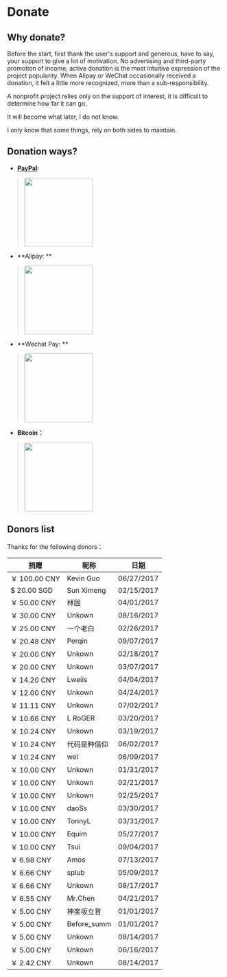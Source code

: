 # Donate

## Why donate?

Before the start, first thank the user's support and generous, have to say, your support to give a lot of motivation.
No advertising and third-party promotion of income, active donation is the most intuitive expression of the project popularity.
When Alipay or WeChat occasionally received a donation, it felt a little more recognized, more than a sub-responsibility.

A nonprofit project relies only on the support of interest, it is difficult to determine how far it can go.

It will become what later, I do not know.

I only know that some things, rely on both sides to maintain.

## Donation ways?

- **[PayPal](https://www.paypal.me/VioseyH/2.89):**
><img src="https://github.elemecdn.com/neko-dev/material-theme-docs/1.5.3.3/static/img/QRcode/PayPal.png" width="160px" height="160px">
- **Alipay: **
><img src="https://github.elemecdn.com/neko-dev/material-theme-docs/1.5.3.3/static/img/QRcode/AliPay.png" width="160px" height="160px">
- **Wechat Pay: **
><img src="https://github.elemecdn.com/neko-dev/material-theme-docs/1.5.3.3/static/img/QRcode/WeChan.png" width="160px" height="160px">
- **Bitcoin：**
><img src="https://github.elemecdn.com/neko-dev/material-theme-docs/1.5.3.3/static/img/QRcode/BTC.png" width="160px" height="160px">

## Donors list

Thanks for the following donors：

| 捐赠 | 昵称 | 日期 |
| ---- | --- | ---- |
| ￥ 100.00 CNY | Kevin Guo | 06/27/2017 |
| $ 20.00 SGD | Sun Ximeng | 02/15/2017 |
| ￥ 50.00 CNY | 林固 | 04/01/2017 |
| ￥ 30.00 CNY | Unkown | 08/16/2017 |
| ￥ 25.00 CNY | 一个老白 | 02/26/2017 |
| ￥ 20.48 CNY | Perqin | 09/07/2017 |
| ￥ 20.00 CNY | Unkown | 02/18/2017 |
| ￥ 20.00 CNY | Unkown | 03/07/2017 |
| ￥ 14.20 CNY | Lweiis | 04/04/2017 |
| ￥ 12.00 CNY | Unkown | 04/24/2017 |
| ￥ 11.11 CNY | Unkown | 07/02/2017 |
| ￥ 10.66 CNY | L RoGER | 03/20/2017 |
| ￥ 10.24 CNY | Unkown | 03/19/2017 |
| ￥ 10.24 CNY | 代码是种信仰 | 06/02/2017 |
| ￥ 10.24 CNY | wei | 06/09/2017 |
| ￥ 10.00 CNY | Unkown | 01/31/2017 |
| ￥ 10.00 CNY | Unkown | 02/21/2017 |
| ￥ 10.00 CNY | Unkown | 02/25/2017 |
| ￥ 10.00 CNY | daoSs | 03/30/2017 |
| ￥ 10.00 CNY | TonnyL | 03/31/2017 |
| ￥ 10.00 CNY | Equim | 05/27/2017 |
| ￥ 10.00 CNY | Tsui | 09/04/2017 |
| ￥ 6.98 CNY | Amos | 07/13/2017 |
| ￥ 6.66 CNY | splub | 05/09/2017 |
| ￥ 6.66 CNY | Unkown | 08/17/2017 |
| ￥ 6.55 CNY | Mr.Chen | 04/21/2017 |
| ￥ 5.00 CNY | 神楽坂立音 | 01/01/2017 |
| ￥ 5.00 CNY | Before_summ | 01/01/2017 |
| ￥ 5.00 CNY | Unkown | 08/14/2017 |
| ￥ 5.00 CNY | Unkown | 06/16/2017 |
| ￥ 2.42 CNY | Unkown | 08/14/2017 |